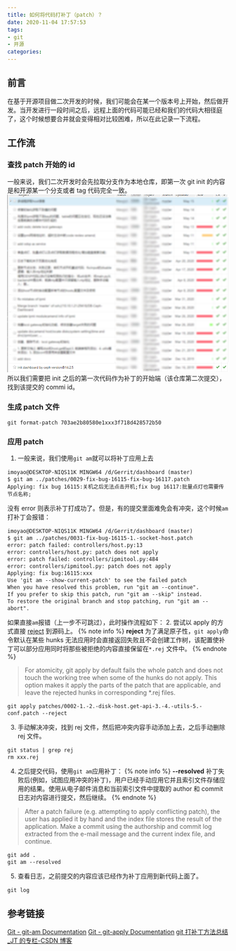 ```yaml
---
title: 如何将代码打补丁（patch）？
date: 2020-11-04 17:57:53
tags:
- git
- 开源
categories:
---
```

## 前言
在基于开源项目做二次开发的时候，我们可能会在某一个版本号上开始，然后做开发。当开发进行一段时间之后，远程上面的代码可能已经和我们的代码大相径庭了，这个时候想要合并就会变得相对比较困难，所以在此记录一下流程。
## 工作流
### 查找 patch 开始的 id
一般来说，我们二次开发时会先拉取分支作为本地仓库，即第一次 git init 的内容是和开源某一个分支或者 tag 代码完全一致。
![init 提交](/images/Snipaste_2020-11-04_18-08-50.png)
所以我们需要把 init 之后的第一次代码作为补丁的开始端（该仓库第二次提交），找到该提交的 commi id。

### 生成 patch 文件
```plain
git format-patch 703ae2b80580e1xxx3f718d428572b50
```
### 应用 patch
1. 一般来说，我们使用`git am`就可以将补丁应用上去
```shell
imoyao@DESKTOP-NIQS11K MINGW64 /d/Gerrit/dashboard (master)
$ git am ../patches/0029-fix-bug-16115-fix-bug-16117.patch
Applying: fix bug 16115:关机之后无法点击开机;fix bug 16117:批量点灯也需要传节点名称;
```
没有 error 则表示补丁打成功了。但是，有的提交里面难免会有冲突，这个时候`am`打补丁会报错：
```shell
imoyao@DESKTOP-NIQS11K MINGW64 /d/Gerrit/dashboard (master)
$ git am ../patches/0031-fix-bug-16115-1.-socket-host.patch
error: patch failed: controllers/host.py:13
error: controllers/host.py: patch does not apply
error: patch failed: controllers/ipmitool.py:484
error: controllers/ipmitool.py: patch does not apply
Applying: fix bug:16115:xxx
Use 'git am --show-current-patch' to see the failed patch
When you have resolved this problem, run "git am --continue".
If you prefer to skip this patch, run "git am --skip" instead.
To restore the original branch and stop patching, run "git am --abort".
```
如果直接`am`报错（上一步不可跳过），此时操作流程如下：
2. 尝试以 apply 的方式直接 [reject](https://git-scm.com/docs/git-apply#Documentation/git-apply.txt---reject) 到源码上。
{% note info %}
**reject**
为了满足原子性，`git apply`命令默认在某些 hunks 无法应用时会直接返回失败且不会创建工作树，该配置使补丁可以部分应用同时将那些被拒绝的内容直接保留在`*.rej` 文件中。
{% endnote %}
> For atomicity, git apply by default fails the whole patch and does not touch the working tree when some of the hunks do not apply. This option makes it apply the parts of the patch that are applicable, and leave the rejected hunks in corresponding *.rej files.

 ```shell
git apply patches/0002-1.-2.-disk-host.get-api-3.-4.-utils-5.-conf.patch --reject
 ```
3. 手动解决冲突，找到 rej 文件，然后把冲突内容手动添加上去，之后手动删除 rej 文件。
```shell
git status | grep rej
rm xxx.rej
```
4. 之后提交代码，使用`git am`应用补丁：
{% note info %}
**--resolved**
补丁失败后(例如，试图应用冲突的补丁)，用户已经手动应用它并且索引文件存储应用的结果。使用从电子邮件消息和当前索引文件中提取的 author 和 commit 日志对内容进行提交，然后继续。
{% endnote %}
> After a patch failure (e.g. attempting to apply conflicting patch), the user has applied it by hand and the index file stores the result of the application. Make a commit using the authorship and commit log extracted from the e-mail message and the current index file, and continue.

 ```shell
 git add .
 git am --resolved
 ```
5. 查看日志，之前提交的内容应该已经作为补丁应用到新代码上面了。
```shell
git log
```

## 参考链接
[Git - git-am Documentation](https://git-scm.com/docs/git-am)
[Git - git-apply Documentation](https://git-scm.com/docs/git-apply)
[git 打补丁方法总结_JT 的专栏-CSDN 博客](https://blog.csdn.net/sinat_20059415/article/details/80598347)